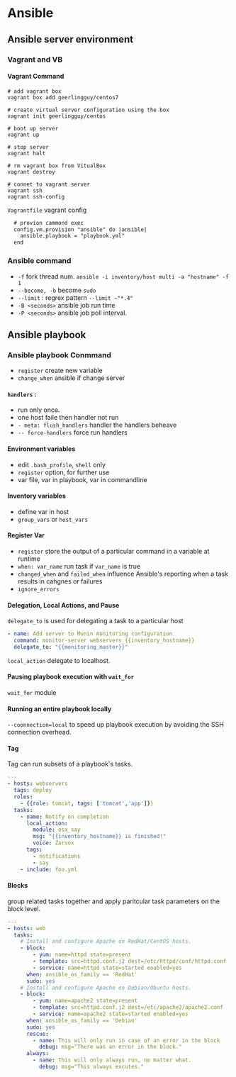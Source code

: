 # Ansible

## Ansible server environment

### Vagrant and VB

#### Vagrant Command

```shell
# add vagrant box
vagrant box add geerlingguy/centos7 

# create virtual server configuration using the box 
vagrant init geerlingguy/centos 

# boot up server
vagrant up 

# stop server
vagrant halt

# rm vagrant box from VitualBox
vagrant destroy

# connet to vagrant server
vagrant ssh 
vagrant ssh-config
```

`Vagrantfile` vagrant config

```txt
  # provion cammond exec
  config.vm.provision "ansible" do |ansible|
    ansible.playbook = "playbook.yml"
  end
```

### Ansible command

- `-f` fork thread num. `ansible -i inventory/host multi -a "hostname" -f 1`
- `--become, -b` become `sudo`
- `--limit` : regrex pattern `--limit ~"*.4"` 
- `-B <seconds>` ansible job run time
- `-P <seconds>` ansible job poll interval.

## Ansible playbook

### Ansible playbook Conmmand

- `register` create new variable
- `change_when` ansible if change server

#### `handlers` : 

- run only once.
- one host faile then handler not run
- `- meta: flush_handlers` handler the handlers beheave
- `-- force-handlers` force run handlers

#### Environment variables

- edit `.bash_profile`, `shell` only
- `register` option, for further use
- var file, var in playbook, var in commandline

#### Inventory variables

- define var in host
- `group_vars` or `host_vars`

#### Register Var

- `register` store the output of a particular command in a variable at runtime
- `when: var_name` run task if `var_name` is true
- `changed_when` and `failed_when` influence Ansible's reporting when a task results in cahgnes or failures
- `ignore_errors` 

#### Delegation, Local Actions, and Pause

`delegate_to` is used for delegating a task to a particular host

```yml
- name: Add server to Munin monitoring configuration
  command: monitor-server webservers {{inventory_hostname}}
  delegate_to: "{{monitoring_master}}"
```

`local_action` delegate to localhost.

#### Pausing playbook execution with `wait_for`

`wait_for` module

#### Running an entire playbook locally

`--coonnection=local` to speed up playbook execution by avoiding the SSH connection overhead.

#### Tag

Tag can run subsets of a playbook's tasks.

```yml
---
- hosts: webservers
  tags: deploy
  roles:
    - {{role: tomcat, tags: ['tomcat','app']}}
  tasks:
    - name: Notify on completion
      local_action:
        module: osx_say
        msg: "{{inventory_hostname}} is finished!"
        voice: Zarvox
      tags: 
        - notifications
        - say
    - include: foo.yml
```

#### Blocks

group related tasks together and apply paritcular task parameters on the block level.

```yml
---
- hosts: web
  tasks:
    # Install and configure Apache on RedHat/CentOS hosts.
    - block:
        - yum: name=httpd state=present
        - template: src=httpd.conf.j2 dest=/etc/httpd/conf/httpd.conf
        - service: name=httpd state=started enabled=yes
      when: ansible_os_family == 'RedHat'
      sudo: yes
    # Install and configure Apache on Debian/Ubuntu hosts.
    - block:
        - yum: name=apache2 state=present
        - template: src=httpd.conf.j2 dest=/etc/apache2/apache2.conf
        - service: name=apache2 state=started enabled=yes
      when: ansible_os_family == 'Debian'
      sudo: yes
      rescue: 
        - name: This will only run in case of an error in the block
          debug: msg="There was an error in the block."
      always: 
        - name: This will only always run, no matter what.
          debug: msg="This always excutes."
```